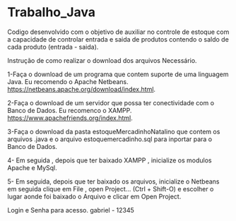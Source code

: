 # Trabalho_Java

Codigo desenvolvido com o objetivo de auxiliar no controle de estoque com a capacidade de controlar entrada e saida de produtos contendo o saldo de cada produto (entrada - saida).

Instrução de como realizar o download dos arquivos Necessário.

1-Faça o download de um programa que contem suporte de uma linguagem Java. Eu recomendo o Apache Netbeans. https://netbeans.apache.org/download/index.html.

2-Faça o download de um servidor que possa ter conectividade com o Banco de Dados. Eu recomenco o XAMPP. https://www.apachefriends.org/index.html.

3-Faça o download da pasta estoqueMercadinhoNatalino que contem os arquivos .java e o arquivo estoquemercadinho.sql para inportar para o Banco de Dados.

4- Em seguida , depois que ter baixado XAMPP , inicialize os modulos Apache e MySql.

5- Em seguida, depois que ter baixado os arquivos, inicialize o Netbeans em seguida clique em File , open Project...
(Ctrl + Shift-O) e escolher o lugar aonde foi baixado o Arquivo e clicar em Open Project.

Login e Senha para acesso. gabriel - 12345
